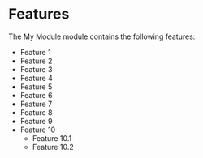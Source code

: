 Features
================================

The My Module module contains the following features:

* Feature 1
* Feature 2
* Feature 3
* Feature 4
* Feature 5
* Feature 6
* Feature 7
* Feature 8
* Feature 9
* Feature 10
	- Feature 10.1
	- Feature 10.2